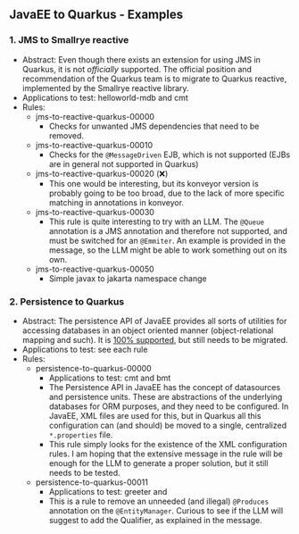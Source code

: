 ## JavaEE to Quarkus - Examples

### 1. JMS to Smallrye reactive
- Abstract: Even though there exists an extension for using JMS in Quarkus, it is not _officially_ supported. The official position and recommendation of the Quarkus team is to migrate to Quarkus reactive, implemented by the Smallrye reactive library.
- Applications to test: helloworld-mdb and cmt
- Rules:
    - jms-to-reactive-quarkus-00000
        - Checks for unwanted JMS dependencies that need to be removed.
    - jms-to-reactive-quarkus-00010
        - Checks for the `@MessageDriven` EJB, which is not supported (EJBs are in general not supported in Quarkus)
    - jms-to-reactive-quarkus-00020 (❌)
        - This one would be interesting, but its konveyor version is probably going to be too broad, due to the lack of more specific matching in annotations in konveyor.
    - jms-to-reactive-quarkus-00030
        - This rule is quite interesting to try with an LLM. The `@Queue` annotation is a JMS annotation and therefore not supported, and must be switched for an `@Emmiter`. An example is provided in the message, so the LLM might be able to work something out on its own.
    - jms-to-reactive-quarkus-00050
        - Simple javax to jakarta namespace change

### 2. Persistence to Quarkus
- Abstract: The persistence API of JavaEE provides all sorts of utilities for accessing databases in an object oriented manner (object-relational mapping and such). It is [100% supported](https://docs.google.com/spreadsheets/d/1Xt62NAoga6ZXjR3y0LsRc0npgxwSyQFZ9TlpzYmRdoY/edit#gid=0&range=C15), but still needs to be migrated.
- Applications to test: see each rule
- Rules:
    - persistence-to-quarkus-00000
        - Applications to test: cmt and bmt
        - The Persistence API in JavaEE has the concept of datasources and persistence units. These are abstractions of the underlying databases for ORM purposes, and they need to be configured. In JavaEE, XML files are used for this, but in Quarkus all this configuration can (and should) be moved to a single, centralized `*.properties` file.
        - This rule simply looks for the existence of the XML configuration rules. I am hoping that the extensive message in the rule will be enough for the LLM to generate a proper solution, but it still needs to be tested.
    - persistence-to-quarkus-00011
        - Applications to test: greeter and 
        - This is a rule to remove an unneeded (and illegal) `@Produces` annotation on the `@EntityManager`. Curious to see if the LLM will suggest to add the Qualifier, as explained in the message.




